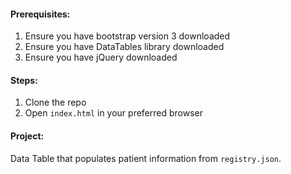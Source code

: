 #### Prerequisites:
1. Ensure you have bootstrap version 3 downloaded
2. Ensure you have DataTables library downloaded
3. Ensure you have jQuery downloaded

#### Steps:
1. Clone the repo
2. Open `index.html` in your preferred browser


#### Project:
Data Table that populates patient information from `registry.json`.
